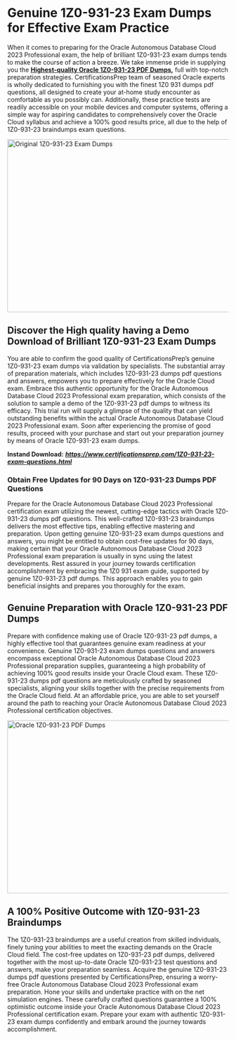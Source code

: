 <h1><strong>Genuine 1Z0-931-23 Exam Dumps for Effective Exam Practice</strong></h1>
<p>When it comes to preparing for the Oracle Autonomous Database Cloud 2023 Professional exam, the help of brilliant 1Z0-931-23 exam dumps tends to make the course of action a breeze. We take immense pride in supplying you the <strong><a href="https://www.certificationsprep.com/1Z0-931-23-exam-questions.html">Highest-quality Oracle 1Z0-931-23 PDF Dumps</a>,</strong> full with top-notch preparation strategies. CertificationsPrep team of seasoned Oracle experts is wholly dedicated to furnishing you with the finest 1Z0 931 dumps pdf questions, all designed to create your at-home study encounter as comfortable as you possibly can. Additionally, these practice tests are readily accessible on your mobile devices and computer systems, offering a simple way for aspiring candidates to comprehensively cover the Oracle Cloud syllabus and achieve a 100% good results price, all due to the help of 1Z0-931-23 braindumps exam questions.</p>
<p><img src="https://i.imgur.com/XTkKqDV.png" alt="Original 1Z0-931-23 Exam Dumps" width="700" height="394" /></p>
<h2><strong>Discover the High quality having a Demo Download of Brilliant 1Z0-931-23 Exam Dumps</strong></h2>
<p>You are able to confirm the good quality of CertificationsPrep&rsquo;s genuine 1Z0-931-23 exam dumps via validation by specialists. The substantial array of preparation materials, which includes 1Z0-931-23 dumps pdf questions and answers, empowers you to prepare effectively for the Oracle Cloud exam. Embrace this authentic opportunity for the Oracle Autonomous Database Cloud 2023 Professional exam preparation, which consists of the solution to sample a demo of the 1Z0-931-23 pdf dumps to witness its efficacy. This trial run will supply a glimpse of the quality that can yield outstanding benefits within the actual Oracle Autonomous Database Cloud 2023 Professional exam. Soon after experiencing the promise of good results, proceed with your purchase and start out your preparation journey by means of Oracle 1Z0-931-23 exam dumps.</p>
<p><strong>Instand Download:</strong>&nbsp;<strong><a href="https://www.certificationsprep.com/1Z0-931-23-exam-questions.html"><em>https://www.certificationsprep.com/1Z0-931-23-exam-questions.html</em></a></strong></p>
<h3><strong>Obtain Free Updates for 90 Days on 1Z0-931-23 Dumps PDF Questions</strong></h3>
<p>Prepare for the Oracle Autonomous Database Cloud 2023 Professional certification exam utilizing the newest, cutting-edge tactics with Oracle 1Z0-931-23 dumps pdf questions. This well-crafted 1Z0-931-23 braindumps delivers the most effective tips, enabling effective mastering and preparation. Upon getting genuine 1Z0-931-23 exam dumps questions and answers, you might be entitled to obtain cost-free updates for 90 days, making certain that your Oracle Autonomous Database Cloud 2023 Professional exam preparation is usually in sync using the latest developments. Rest assured in your journey towards certification accomplishment by embracing the 1Z0 931 exam guide, supported by genuine 1Z0-931-23 pdf dumps. This approach enables you to gain beneficial insights and prepares you thoroughly for the exam.</p>
<h2><strong>Genuine Preparation with Oracle 1Z0-931-23 PDF Dumps</strong></h2>
<p>Prepare with confidence making use of Oracle 1Z0-931-23 pdf dumps, a highly effective tool that guarantees genuine exam readiness at your convenience. Genuine 1Z0-931-23 exam dumps questions and answers encompass exceptional Oracle Autonomous Database Cloud 2023 Professional preparation supplies, guaranteeing a high probability of achieving 100% good results inside your Oracle Cloud exam. These 1Z0-931-23 dumps pdf questions are meticulously crafted by seasoned specialists, aligning your skills together with the precise requirements from the Oracle Cloud field. At an affordable price, you are able to set yourself around the path to reaching your Oracle Autonomous Database Cloud 2023 Professional certification objectives.</p>
<p><a href="https://www.certificationsprep.com/1Z0-931-23-exam-questions.html"><img src="https://i.imgur.com/DQYUJ45.png" alt="Oracle 1Z0-931-23 PDF Dumps" width="700" height="394" /></a></p>
<h2><strong>A 100% Positive Outcome with 1Z0-931-23 Braindumps</strong></h2>
<p>The 1Z0-931-23 braindumps are a useful creation from skilled individuals, finely tuning your abilities to meet the exacting demands on the Oracle Cloud field. The cost-free updates on 1Z0-931-23 pdf dumps, delivered together with the most up-to-date Oracle 1Z0-931-23 test questions and answers, make your preparation seamless. Acquire the genuine 1Z0-931-23 dumps pdf questions presented by CertificationsPrep, ensuring a worry-free Oracle Autonomous Database Cloud 2023 Professional exam preparation. Hone your skills and undertake practice with on the net simulation engines. These carefully crafted questions guarantee a 100% optimistic outcome inside your Oracle Autonomous Database Cloud 2023 Professional certification exam. Prepare your exam with authentic 1Z0-931-23 exam dumps confidently and embark around the journey towards accomplishment.</p>
